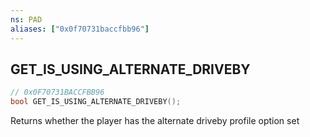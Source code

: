 ```yaml
---
ns: PAD
aliases: ["0x0f70731baccfbb96"]
---
```

## GET_IS_USING_ALTERNATE_DRIVEBY

```c
// 0x0F70731BACCFBB96
bool GET_IS_USING_ALTERNATE_DRIVEBY();
```

Returns whether the player has the alternate driveby profile option set

